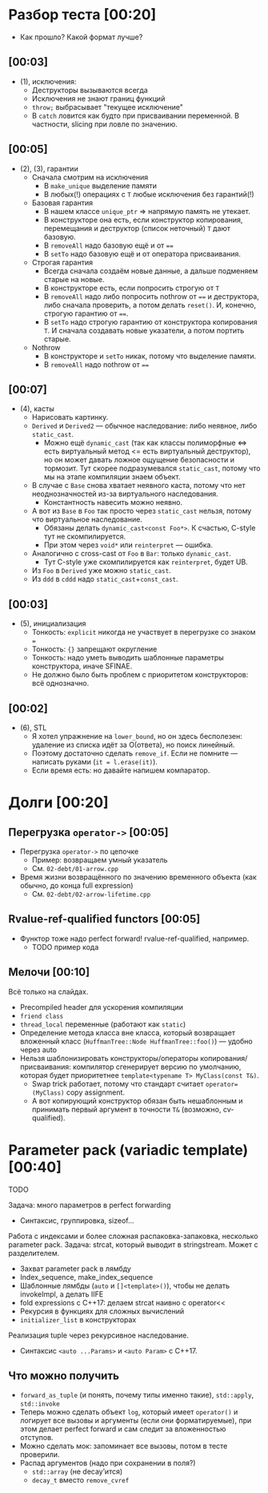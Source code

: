 # Разбор теста [00:20]
* Как прошло? Какой формат лучше?

## [00:03]
* (1), исключения:
  * Деструкторы вызываются всегда
  * Исключения не знают границ функций
  * `throw;` выбрасывает "текущее исключение"
  * В `catch` ловится как будто при присваивании переменной. В частности, slicing при ловле по значению.

## [00:05]
* (2), (3), гарантии
  * Сначала смотрим на исключения
    * В `make_unique` выделение памяти
    * В любых(!) операциях с `T` любые исключения без гарантий(!)
  * Базовая гарантия
    * В нашем классе `unique_ptr` => напрямую память не утекает.
    * В конструкторе она есть, если конструктор копирования, перемещания и деструктор (список неточный) `T` дают базовую.
    * В `removeAll` надо базовую ещё и от `==`
    * В `setTo` надо базовую ещё и от оператора присваивания.
  * Строгая гарантия
    * Всегда сначала создаём новые данные, а дальше подменяем старые на новые.
    * В конструкторе есть, если попросить строгую от `T`
    * В `removeAll` надо либо попросить nothrow от `==` и деструктора, либо сначала проверить, а потом делать `reset()`.
      И, конечно, строгую гарантию от `==`.
    * В `setTo` надо строгую гарантию от конструктора копирования `T`. И сначала создавать новые указатели,
      а потом портить старые.
  * Nothrow
    * В конструкторе и `setTo` никак, потому что выделение памяти.
    * В `removeAll` надо nothrow от `==`

## [00:07]
* (4), касты
  * Нарисовать картинку.
  * `Derived` и `Derived2` — обычное наследование: либо неявное, либо `static_cast`.
    * Можно ещё `dynamic_cast` (так как классы полиморфные <=> есть виртуальный метод <= есть виртуальный деструктор),
      но он может давать ложное ощущение безопасности и тормозит.
      Тут скорее подразумевался `static_cast`, потому что мы на этапе компиляции знаем объект.
  * В случае с `Base` снова хватает неявного каста, потому что нет неоднозначностей из-за виртуального наследования.
    * Константность навесить можно неявно.
  * А вот из `Base` в `Foo` так просто через `static_cast` нельзя, потому что виртуальное наследование.
    * Обязаны делать `dynamic_cast<const Foo*>`. К счастью, C-style тут не скомпилируется.
    * При этом через `void*` или `reinterpret` — ошибка.
  * Аналогично с cross-cast от `Foo` в `Bar`: только `dynamic_cast`.
    * Тут C-style уже скомпилируется как `reinterpret`, будет UB.
  * Из `Foo` в `Derived` уже можно `static_cast`.
  * Из `ddd` в `cddd` надо `static_cast`+`const_cast`.

## [00:03]
* (5), инициализация
  * Тонкость: `explicit` никогда не участвует в перегрузке со знаком `=`
  * Тонкость: `{}` запрещают округление
  * Тонкость: надо уметь выводить шаблонные параметры конструктора, иначе SFINAE.
  * Не должно было быть проблем с приоритетом конструкторов: всё однозначно.

## [00:02]
* (6), STL
  * Я хотел упражнение на `lower_bound`, но он здесь бесполезен: удаление из списка идёт за O(ответа), но поиск линейный.
  * Поэтому достаточно сделать `remove_if`. Если не помните — написать руками (`it = l.erase(it)`).
  * Если время есть: но давайте напишем компаратор.

# Долги [00:20]
## Перегрузка `operator->` [00:05]
* Перегрузка `operator->` по цепочке
  * Пример: возвращаем умный указатель
  * См. `02-debt/01-arrow.cpp`
* Время жизни возвращённого по значению временного объекта (как обычно, до конца full expression)
  * См. `02-debt/02-arrow-lifetime.cpp`

## Rvalue-ref-qualified functors [00:05]
* Функтор тоже надо perfect forward! rvalue-ref-qualified, например.
  * TODO пример кода

## Мелочи [00:10]
Всё только на слайдах.

* Precompiled header для ускорения компиляции
* `friend class`
* `thread_local` переменные (работают как `static`)
* Определение метода класса вне класса, который возвращает вложенный класс (`HuffmanTree::Node HuffmanTree::foo()`) — удобно через auto
* Нельзя шаблонизировать конструкторы/операторы копирования/присваивания: компилятор сгенерирует версию по умолчанию,
  которая будет приоритетнее `template<typename T> MyClass(const T&)`.
  * Swap trick работает, потому что стандарт считает `operator=(MyClass)` copy assignment.
  * А вот копирующий конструктор обязан быть нешаблонным и принимать первый аргумент в точности `T&` (возможно, cv-qualified).

# Parameter pack (variadic template) [00:40]
TODO

Задача: много параметров в perfect forwarding

* Синтаксис, группировка, sizeof…

Работа с индексами и более сложная распаковка-запаковка, несколько parameter pack.
Задача: strcat, который выводит в stringstream. Может с разделителем.

* Захват parameter pack в лямбду
* Index_sequence, make_index_sequence
* Шаблонные лямбды (`auto` и `[]<template>()`), чтобы не делать invokeImpl, а делать IIFE
* fold expressions с C++17: делаем strcat наивно с operator<<
* Рекурсия в функциях для сложных вычислений
* `initializer_list` в конструкторах

Реализация tuple через рекурсивное наследование.

* Синтаксис `<auto ...Params>` и `<auto Param>` с C++17.

## Что можно получить
* `forward_as_tuple` (и понять, почему типы именно такие), `std::apply`, `std::invoke`
* Теперь можно сделать объект `log`, который имеет `operator()` и логирует все вызовы и аргументы
  (если они форматируемые), при этом делает perfect forward и сам следит за вложенностью отступов.
* Можно сделать мок: запоминает все вызовы, потом в тесте проверили.
* Распад аргументов (надо при сохранении в поля?)
  * `std::array` (не decay’ится)
  * `decay_t` вместо `remove_cvref`
